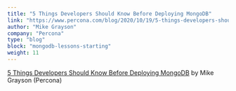 ```yaml
---
title: "5 Things Developers Should Know Before Deploying MongoDB"
link: "https://www.percona.com/blog/2020/10/19/5-things-developers-should-know-before-deploying-mongodb/"
author: "Mike Grayson"
company: "Percona"
type: "blog"
block: "mongodb-lessons-starting"
weight: 11
---
```


[5 Things Developers Should Know Before Deploying MongoDB](https://www.percona.com/blog/2020/10/19/5-things-developers-should-know-before-deploying-mongodb/) by Mike Grayson (Percona)
